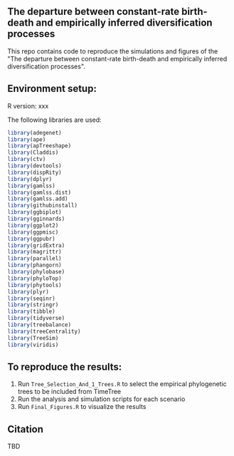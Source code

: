 ## The departure between constant-rate birth-death and empirically inferred diversification processes

This repo contains code to reproduce the simulations and figures of the "The departure between constant-rate birth-death and empirically inferred diversification processes".

## Environment setup:
R version: xxx

The following libraries are used:
```R
library(adegenet)
library(ape)
library(apTreeshape)
library(Claddis)
library(ctv)
library(devtools)
library(dispRity)
library(dplyr)
library(gamlss)
library(gamlss.dist)
library(gamlss.add)
library(githubinstall)
library(ggbiplot)
library(gginnards)
library(ggplot2)
library(ggpmisc)
library(ggpubr)
library(gridExtra)
library(magrittr)
library(parallel)
library(phangorn)
library(phylobase)
library(phyloTop)
library(phytools)
library(plyr)
library(seqinr)
library(stringr)
library(tibble)
library(tidyverse)
library(treebalance)
library(treeCentrality)
library(TreeSim)
library(viridis)
```

## To reproduce the results:
1. Run ```Tree_Selection_And_1_Trees.R``` to select the empirical phylogenetic trees to be included from TimeTree
2. Run the analysis and simulation scripts for each scenario
3. Run ```Final_Figures.R``` to visualize the results

## Citation

TBD
